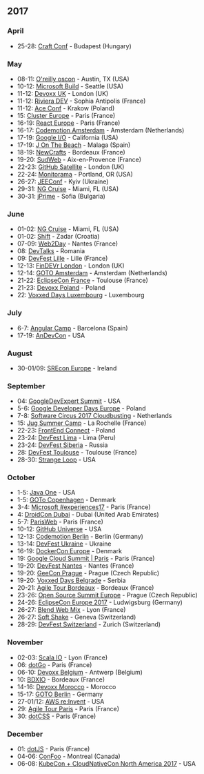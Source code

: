 
## 2017

### April

* 25-28: [Craft Conf](https://craft-conf.com/) - Budapest (Hungary)

### May

* 08-11: [O'reilly oscon](https://conferences.oreilly.com/oscon/oscon-tx) - Austin, TX (USA)
* 10-12: [Microsoft Build](https://build.microsoft.com/) - Seattle (USA)
* 11-12: [Devoxx UK](http://www.devoxx.co.uk) - London (UK)
* 11-12: [Riviera DEV](https://rivieradev.fr/) - Sophia Antipolis (France)
* 11-12: [Ace Conf](http://www.aceconf.com/) -  Krakow (Poland)
* 15: [Cluster Europe](https://clustereurope.org/) - Paris (France)
* 16-19: [React Europe](https://www.react-europe.org/) - Paris (France)
* 16-17: [Codemotion Amsterdam](http://amsterdam2017.codemotionworld.com/) - Amsterdam (Netherlands)
* 17-19: [Google I/O](https://events.google.com/io/) - California (USA)
* 17-19: [J On The Beach](https://jonthebeach.com/) - Malaga (Spain)
* 18-19: [NewCrafts](http://ncrafts.io/) - Bordeaux (France)
* 19-20: [SudWeb](https://sudweb.fr/) - Aix-en-Provence (France)
* 22-23: [GitHub Satellite](https://githubuniverse.com/satellite/) - London (UK)
* 22-24: [Monitorama](http://monitorama.com/) - Portland, OR (USA)
* 26-27: [JEEConf](http://jeeconf.com/) - Kyiv (Ukraine)
* 29-31: [NG Cruise](https://ngcruise.com/#/) - Miami, FL (USA)
* 30-31: [jPrime](http://jprime.io/) - Sofia (Bulgaria)

### June

* 01-02: [NG Cruise](https://ngcruise.com/#/) - Miami, FL (USA)
* 01-02: [Shift](http://shift.codeanywhere.com/) - Zadar (Croatia)
* 07-09: [Web2Day](https://web2day.co/) - Nantes (France)
* 08: [DevTalks](http://www.devtalks.ro/bucharest/) - Romania
* 09: [DevFest Lille](https://devfest.gdglille.org/) - Lille (France)
* 12-13: [FinDEVr London](http://findevr.com/) - London (UK)
* 12-14: [GOTO Amsterdam](https://blog.gotocon.com/conferences/) - Amsterdam (Netherlands)
* 21-22: [EclipseCon France](https://www.eclipsecon.org/france2017/) - Toulouse (France)
* 21-23: [Devoxx Poland](http://devoxx.pl) - Poland
* 22: [Voxxed Days Luxembourg](https://voxxeddays.com/luxembourg/) - Luxembourg

### July

* 6-7: [Angular Camp](https://angularcamp.org/) - Barcelona (Spain)
* 17-19: [AnDevCon](http://www.andevcon.com/) - USA

### August

* 30-01/09: [SREcon Europe](https://www.usenix.org/conference/srecon17europe) - Ireland

### September

* 04: [GoogleDevExpert Summit](https://twitter.com/GoogleDevExpert) - USA
* 5-6: [Google Developer Days Europe](https://developers.google.com/events/gdd-europe/) - Poland
* 7-8: [Software Circus 2017 Cloudbusting](http://cloudbusting.softwarecircus.io/) - Netherlands
* 15: [Jug Summer Camp](http://www.jugsummercamp.org/) - La Rochelle (France)
* 22-23: [FrontEnd Connect](http://www.frontend-connect.io/) - Poland
* 23-24: [DevFest Lima](https://www.joinnus.com/PE/charlas-y-conferencias/lima-devfest-lima-2017-12475) - Lima (Peru)
* 23-24: [DevFest Siberia](https://gdg-siberia.com/) - Russia
* 28: [DevFest Toulouse](https://devfesttoulouse.fr) - Toulouse (France)
* 28-30: [Strange Loop](https://www.thestrangeloop.com/) - USA

### October

* 1-5: [Java One](https://www.oracle.com/javaone/index.html) - USA
* 1-5: [GOTo Copenhagen](https://blog.gotocon.com/conferences/) - Denmark
* 3-4: [Microsoft #experiences17](https://experiences17.microsoft.fr/) - Paris (France)
* 4: [DroidCon Dubai](http://droidcon.ae/) - Dubai (United Arab Emirates)
* 5-7: [ParisWeb](https://www.paris-web.fr/) - Paris (France)
* 10-12: [GitHub Universe](https://githubuniverse.com/) - USA
* 12-13: [Codemotion Berlin](http://berlin2017.codemotionworld.com/) - Berlin (Germany)
* 13-14: [DevFest Ukraine](https://devfest.ch/) - Ukraine
* 16-19: [DockerCon Europe](https://europe-2017.dockercon.com/) - Denmark
* 19: [Google Cloud Summit | Paris](https://cloudplatformonline.com/Summit-Paris-2017.html) - Paris (France)
* 19-20: [DevFest Nantes](https://devfest.gdgnantes.com/) - Nantes (France)
* 19-20: [GeeCon Prague](http://2017.geecon.cz) - Prague (Czech Republic)
* 19-20: [Voxxed Days Belgrade](https://belgrade.voxxeddays.com/) - Serbia
* 20-21: [Agile Tour Bordeaux](http://agiletourbordeaux.fr/) - Bordeaux (France)
* 23-26: [Open Source Summit Europe](https://osseu17.sched.com/event/C4AA) - Prague (Czech Republic)
* 24-26: [EclipseCon Europe 2017](https://www.eclipsecon.org/europe2017) - Ludwigsburg (Germany)
* 26-27: [Blend Web Mix](http://www.blendwebmix.com/) - Lyon (France)
* 26-27: [Soft Shake](http://www.soft-shake.ch/) - Geneva (Switzerland)
* 28-29: [DevFest Switzerland](https://devfest.ch/) - Zurich (Switzerland)

### November

* 02-03: [Scala IO](http://scala.io) - Lyon (France)
* 06: [dotGo](http://www.dotgo.eu) - Paris (France)
* 06-10: [Devoxx Belgium](https://devoxx.be) - Antwerp (Belgium)
* 10: [BDXIO](http://bdx.io) - Bordeaux (France)
* 14-16: [Devoxx Morocco](http://www.devoxx.ma) - Morocco
* 15-17: [GOTO Berlin](https://blog.gotocon.com/conferences/) - Germany
* 27-01/12: [AWS re:Invent](https://reinvent.awsevents.com/) - USA
* 29: [Agile Tour Paris](http://at2017.agiletour.org/paris.html) - Paris (France)
* 30: [dotCSS](http://www.dotcss.io) - Paris (France)

### December

* 01: [dotJS](http://www.dotjs.io) - Paris (France)
* 04-06: [ConFoo](https://confoo.ca/en) - Montreal (Canada)
* 06-08: [KubeCon + CloudNativeCon North America 2017](http://events.linuxfoundation.org/events/kubecon-and-cloudnativecon-north-america) - USA
